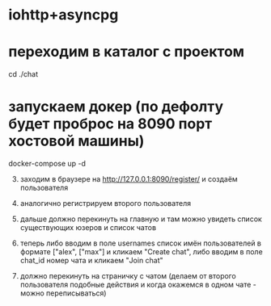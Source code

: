 # iohttp+asyncpg

# переходим в каталог с проектом
cd ./chat

# запускаем докер (по дефолту будет проброс на 8090 порт хостовой машины)
docker-compose up -d

3. заходим в браузере на http://127.0.0.1:8090/register/ и создаём пользователя

4. аналогично регистрируем второго пользователя

5. дальше должно перекинуть на главную и там можно увидеть список существующих юзеров и список чатов

6. теперь либо вводим в поле usernames список имён пользователей в формате ["alex", ["max"] и кликаем "Create chat",
либо вводим в поле chat_id номер чата и кликаем "Join chat"

7. должно перекинуть на страничку с чатом (делаем от второго пользователя подобные действия и когда окажемся в одном чате - можно переписываться)
